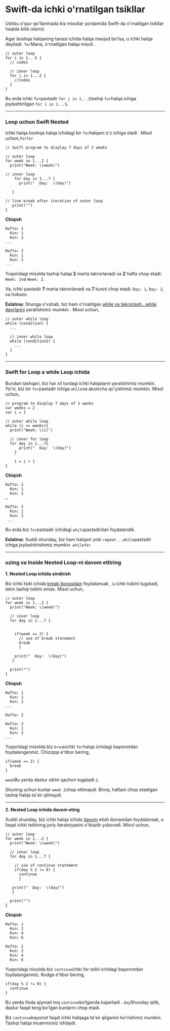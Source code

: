 # Swift-da ichki o'rnatilgan tsikllar

Ushbu o'quv qo'llanmada biz misollar yordamida Swift-da o'rnatilgan tsikllar haqida bilib olamiz.

Agar boshqa halqaning tanasi ichida halqa mavjud bo'lsa, u ichki halqa deyiladi. `for`Mana, o'rnatilgan halqa misoli .

```
// outer loop
for i in 1...5 {
  // codes

  // inner loop
  for j in 1...2 {
    //codes
  }
}
```

Bu erda ichki `for`pastadir `for j in 1...2`tashqi `for`halqa ichiga joylashtirilgan `for i in 1...5`.

***

### Loop uchun Swift Nested <a href="#nested-for" id="nested-for"></a>

Ichki halqa boshqa halqa ichidagi bir `for`halqani o'z ichiga oladi . Misol uchun,`forfor`

```
// Swift program to display 7 days of 2 weeks

// outer loop
for week in 1...2 {
  print("Week: \(week)")

// inner loop
    for day in 1...7 {
      print("  Day:  \(day)")
  
   }

// line break after iteration of outer loop
   print("")
}
```

**Chiqish**

```
Hafta: 1
  Kun: 1
  Kun: 2
...

Hafta: 2
  Kun: 1
  Kun: 2
...
```

Yuqoridagi misolda tashqi halqa **2** marta takrorlanadi va **2** hafta chop etadi: `Week: 1`va `Week: 2`.

Va, ichki pastadir **7** marta takrorlanadi va **7** kunni chop etadi: `Day: 1`, `Day: 2`, va hokazo.

**Eslatma:** Shunga o'xshab, biz ham o'rnatilgan [while va takrorlash...while davrlarini](https://www.programiz.com/swift-programming/repeat-while-loop) yaratishimiz mumkin . Misol uchun,

```
// outer while loop
while (condition) {
  ...

  // inner while loop
  while (condition2) {
    ...
  }
}
```

***

### Swift for Loop a while Loop ichida <a href="#for-while" id="for-while"></a>

Bundan tashqari, biz har xil turdagi ichki halqalarni yaratishimiz mumkin. Ya'ni, biz bir `for`pastadir ichiga `while`va aksincha qo'yishimiz mumkin. Misol uchun,

```
// program to display 7 days of 2 weeks
var weeks = 2
var i = 1

// outer while loop
while (i <= weeks){
  print("Week: \(i)")

  // inner for loop
  for day in 1...7{
      print("  Day:  \(day)")
    }

    i = i + 1
}
```

**Chiqish**

```
Hafta: 1
  Kun: 1
  Kun: 2
…

Hafta: 2
  Kun: 1
  Kun: 2
 ...
```

Bu erda biz `for`pastadir ichidagi `while`pastadirdan foydalandik.

**Eslatma:** Xuddi shunday, biz ham halqani yoki `repeat...while`pastadir ichiga joylashtirishimiz mumkin .`whilefor`

***

### uzing va Inside Nested Loop-ni davom ettiring

**1. Nested Loop ichida sindirish**

Biz ichki tsikl ichida [break iborasidan](https://www.programiz.com/swift-programming/break-statement) foydalansak , u ichki tsiklni tugatadi, lekin tashqi tsiklni emas. Misol uchun,

```
// outer loop
for week in 1...3 {
  print("Week: \(week)")

  // inner loop
  for day in 1...7 {


    if(week == 2) {
      // use of break statement
      break
      }

    print("  Day:  \(day)")
   }

  print("")
}
```

**Chiqish**

```
Hafta: 1
  Kun: 1
  Kun: 2
...

Hafta: 2

Hafta: 3
  Kun: 1
  Kun: 2
...
```

Yuqoridagi misolda biz `break`ichki `for`halqa ichidagi bayonotdan foydalanganmiz. Chiziqqa e'tibor bering,

```
if(week == 2) {
  break
}
```

`week`Bu yerda dastur siklni qachon tugatadi `2`.

Shuning uchun kunlar `week 2`chop etilmaydi. Biroq, haftani chop etadigan tashqi halqa ta'sir qilmaydi.

***

**2. Nested Loop ichida davom eting**

Xuddi shunday, biz ichki halqa ichida [davom](https://www.programiz.com/swift-programming/continue-statement) etish iborasidan foydalansak, u faqat ichki tsiklning joriy iteratsiyasini o'tkazib yuboradi. Misol uchun,

```
// outer loop
for week in 1...2 {
  print("Week: \(week)")

  // inner loop
  for day in 1...7 {

    // use of continue statement
    if(day % 2 != 0) {
      continue
      }

   print("  Day:  \(day)")
   }

  print("")
}
```

**Chiqish**

```
Hafta: 1
  Kun: 2
  Kun: 4
  Kun: 6

Hafta: 2
  Kun: 2
  Kun: 4
  Kun: 6
```

Yuqoridagi misolda biz `continue`ichki for tsikli ichidagi bayonotdan foydalanganmiz. Kodga e'tibor bering,

```
if(day % 2 != 0) {
  continue
}
```

Bu yerda ifoda qiymati toq `continue`bo‘lganda bajariladi . `day`Shunday qilib, dastur faqat teng bo'lgan kunlarni chop etadi.

Biz `continue`bayonot faqat ichki halqaga ta'sir qilganini ko'rishimiz mumkin. Tashqi halqa muammosiz ishlaydi.
